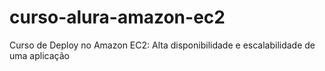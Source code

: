 # curso-alura-amazon-ec2
Curso de Deploy no Amazon EC2: Alta disponibilidade e escalabilidade de uma aplicação
